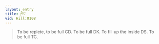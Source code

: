 ```yaml
---
layout: entry
title: ཁེང་
vid: Hill:0108
---
```

> To be replete, to be full CD\. To be full DK\. To fill up the inside DS\. To be full TC\.


